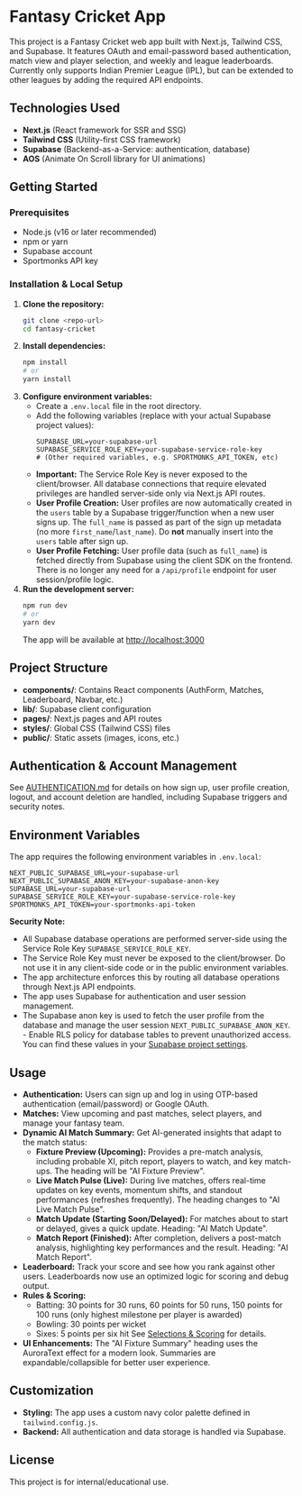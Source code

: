 # Fantasy Cricket App

This project is a Fantasy Cricket web app built with Next.js, Tailwind CSS, and Supabase. It features OAuth and email-password based authentication, match view and player selection, and weekly and league leaderboards. Currently only supports Indian Premier League (IPL), but can be extended to other leagues by adding the required API endpoints.

## Technologies Used

- **Next.js** (React framework for SSR and SSG)
- **Tailwind CSS** (Utility-first CSS framework)
- **Supabase** (Backend-as-a-Service: authentication, database)
- **AOS** (Animate On Scroll library for UI animations)

## Getting Started

### Prerequisites
- Node.js (v16 or later recommended)
- npm or yarn
- Supabase account
- Sportmonks API key

### Installation & Local Setup

1. **Clone the repository:**
   ```bash
   git clone <repo-url>
   cd fantasy-cricket
   ```
2. **Install dependencies:**
   ```bash
   npm install
   # or
   yarn install
   ```
3. **Configure environment variables:**
   - Create a `.env.local` file in the root directory.
   - Add the following variables (replace with your actual Supabase project values):
     ```env
     SUPABASE_URL=your-supabase-url
     SUPABASE_SERVICE_ROLE_KEY=your-supabase-service-role-key
     # (Other required variables, e.g. SPORTMONKS_API_TOKEN, etc)
     ```
   - **Important:** The Service Role Key is never exposed to the client/browser. All database connections that require elevated privileges are handled server-side only via Next.js API routes.
   - **User Profile Creation:** User profiles are now automatically created in the `users` table by a Supabase trigger/function when a new user signs up. The `full_name` is passed as part of the sign up metadata (no more `first_name`/`last_name`). Do **not** manually insert into the `users` table after sign up.
   - **User Profile Fetching:** User profile data (such as `full_name`) is fetched directly from Supabase using the client SDK on the frontend. There is no longer any need for a `/api/profile` endpoint for user session/profile logic.
4. **Run the development server:**
   ```bash
   npm run dev
   # or
   yarn dev
   ```
   The app will be available at [http://localhost:3000](http://localhost:3000)

## Project Structure

- **components/**: Contains React components (AuthForm, Matches, Leaderboard, Navbar, etc.)
- **lib/**: Supabase client configuration
- **pages/**: Next.js pages and API routes
- **styles/**: Global CSS (Tailwind CSS) files
- **public/**: Static assets (images, icons, etc.)

## Authentication & Account Management

See [AUTHENTICATION.md](./AUTHENTICATION.md) for details on how sign up, user profile creation, logout, and account deletion are handled, including Supabase triggers and security notes.

## Environment Variables

The app requires the following environment variables in `.env.local`:

```env
NEXT_PUBLIC_SUPABASE_URL=your-supabase-url
NEXT_PUBLIC_SUPABASE_ANON_KEY=your-supabase-anon-key
SUPABASE_URL=your-supabase-url
SUPABASE_SERVICE_ROLE_KEY=your-supabase-service-role-key
SPORTMONKS_API_TOKEN=your-sportmonks-api-token
```

**Security Note:**
- All Supabase database operations are performed server-side using the Service Role Key `SUPABASE_SERVICE_ROLE_KEY`.
- The Service Role Key must never be exposed to the client/browser. Do not use it in any client-side code or in the public environment variables.
- The app architecture enforces this by routing all database operations through Next.js API endpoints.
- The app uses Supabase for authentication and user session management.
- The Supabase anon key is used to fetch the user profile from the database and manage the user session `NEXT_PUBLIC_SUPABASE_ANON_KEY`. - Enable RLS policy for database tables to prevent unauthorized access.
You can find these values in your [Supabase project settings](https://app.supabase.com/).

## Usage

- **Authentication:** Users can sign up and log in using OTP-based authentication (email/password) or Google OAuth.
- **Matches:** View upcoming and past matches, select players, and manage your fantasy team.
- **Dynamic AI Match Summary:** Get AI-generated insights that adapt to the match status:
    - **Fixture Preview (Upcoming):** Provides a pre-match analysis, including probable XI, pitch report, players to watch, and key match-ups. The heading will be "AI Fixture Preview".
    - **Live Match Pulse (Live):** During live matches, offers real-time updates on key events, momentum shifts, and standout performances (refreshes frequently). The heading changes to "AI Live Match Pulse".
    - **Match Update (Starting Soon/Delayed):** For matches about to start or delayed, gives a quick update. Heading: "AI Match Update".
    - **Match Report (Finished):** After completion, delivers a post-match analysis, highlighting key performances and the result. Heading: "AI Match Report".
- **Leaderboard:** Track your score and see how you rank against other users. Leaderboards now use an optimized logic for scoring and debug output.
- **Rules & Scoring:**
  - Batting: 30 points for 30 runs, 60 points for 50 runs, 150 points for 100 runs (only highest milestone per player is awarded)
  - Bowling: 30 points per wicket
  - Sixes: 5 points per six hit
  See [Selections & Scoring](./docs/selections-scoring.mdx) for details.
- **UI Enhancements:** The "AI Fixture Summary" heading uses the AuroraText effect for a modern look. Summaries are expandable/collapsible for better user experience.

## Customization

- **Styling:** The app uses a custom navy color palette defined in `tailwind.config.js`.
- **Backend:** All authentication and data storage is handled via Supabase.

## License

This project is for internal/educational use.